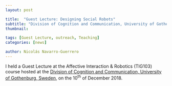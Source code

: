 ```yaml
---
layout: post

title:  "Guest Lecture: Designing Social Robots"
subtitle: "Division of Cognition and Communication, University of Gothenburg, Sweden"
thumbnail: 

tags: [Guest Lecture, outreach, Teaching]
categories: [news]

author: Nicolás Navarro-Guerrero
---
```


I held a Guest Lecture at the Affective Interaction & Robotics (TIG103) course hosted at the <a href="https://www.gu.se/en/applied-information-technology/cognition-and-communication-research" target="_blank">Division of Cognition and Communication, University of Gothenburg, Sweden</a>, on the 10<sup>th</sup> of December 2018.

<!--more-->

